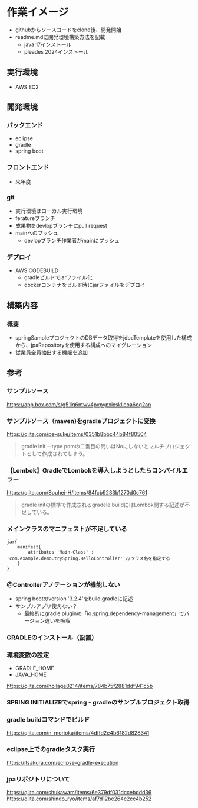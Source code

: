 


# 作業イメージ

- githubからソースコードをclone後、開発開始
- readme.mdに開発環境構築方法を記載
  - java 17インストール
  - pleades 2024インストール

## 実行環境

- AWS EC2

## 開発環境

### バックエンド

- eclipse
- gradle
- spring boot

### フロントエンド

- 来年度

### git
- 実行環境はローカル実行環境
- feratureブランチ
- 成果物をdevlopブランチにpull request
- mainへのプッシュ
  - devlopブランチ作業者がmainにプッシュ
### デプロイ
- AWS CODEBUILD
  - gradleビルドでjarファイル化
  - dockerコンテナをビルド時にjarファイルをデプロイ

## 構築内容

### 概要

- springSampleプロジェクトのDBデータ取得をjdbcTemplateを使用した構成から、jpaRepositoryを使用する構成へのマイグレーション
- 従業員全員抽出する機能を追加

## 参考

### サンプルソース

https://app.box.com/s/g51ig6ntwv4pvpypxixsklieoa6oq2an

### サンプルソース（maven)をgradleプロジェクトに変換

https://qiita.com/pe-suke/items/0351b8bbc44b84f80504

> gradle init --type pomの二番目の問いはNoにしないとマルチプロジェクトとして作成されてしまう。

### 【Lombok】GradleでLombokを導入しようとしたらコンパイルエラー

https://qiita.com/Souhei-H/items/84fcb9233b1270d0c761

> gradle initの標準で作成されるgradele.buildにはLombok関する記述が不足している。

### メインクラスのマニフェストが不足している

```
jar{
    manifest{
        attributes 'Main-Class' : 'com.example.demo.trySpring.HelloController' //クラス名を指定する
    }
}
```

### @Controllerアノテーションが機能しない

- spring bootのversion '3.2.4'をbuild.gradleに記述
- サンプルアプリ使えない？
    - 最終的にgradle pluginの「io.spring.dependency-management」でバージョン違いを吸収

### GRADLEのインストール（設置）

### 環境変数の設定

- GRADLE_HOME
- JAVA_HOME

https://qiita.com/hollage0214/items/784b75f2881ddf941c5b

### SPRING INITIALIZRでspring - gradleのサンプルプロジェクト取得

### gradle buildコマンドでビルド

https://qiita.com/n_morioka/items/4dffd2e4b6182d828341

### eclipse上でのgradleタスク実行

https://itsakura.com/eclipse-gradle-execution
### jpaリポジトリについて
https://qiita.com/shukawam/items/6e379df031dccebddd36
https://qiita.com/shindo_ryo/items/af7d12be264c2cc4b252